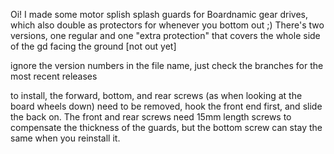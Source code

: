 Oi! I made some motor splish splash guards for Boardnamic gear drives, which also double as protectors for whenever you bottom out ;) 
There's two versions, one regular and one "extra protection" that covers the whole side of the gd facing the ground [not out yet]

ignore the version numbers in the file name, just check the branches for the most recent releases

to install, the forward, bottom, and rear screws (as when looking at the board wheels down) need to be removed, hook the front end first, and slide the back on. The front and rear screws need 15mm length screws to compensate the thickness of the guards, but the bottom screw can stay the same when you reinstall it.

